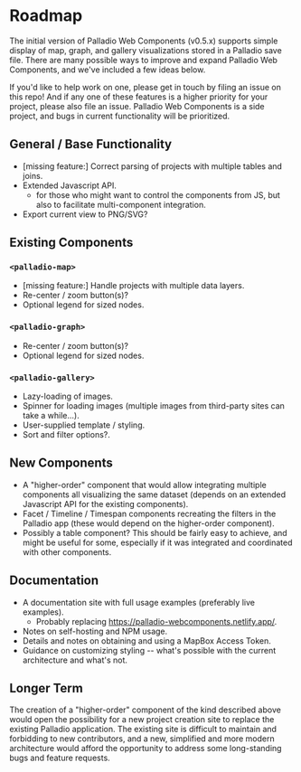 # Roadmap

The initial version of Palladio Web Components (v0.5.x) supports simple display of map, graph, and gallery visualizations stored in a Palladio save file. There are many possible ways to improve and expand Palladio Web Components, and we've included a few ideas below.

If you'd like to help work on one, please get in touch by filing an issue on this repo! And if any one of these features is a higher priority for your project, please also file an issue. Palladio Web Components is a side project, and bugs in current functionality will be prioritized.

## General / Base Functionality

- [missing feature:] Correct parsing of projects with multiple tables and joins.
- Extended Javascript API.
  - for those who might want to control the components from JS, but also to facilitate multi-component integration.
- Export current view to PNG/SVG?

## Existing Components

### `<palladio-map>`

- [missing feature:] Handle projects with multiple data layers.
- Re-center / zoom button(s)?
- Optional legend for sized nodes.

### `<palladio-graph>`

- Re-center / zoom button(s)?
- Optional legend for sized nodes.

### `<palladio-gallery>`

- Lazy-loading of images.
- Spinner for loading images (multiple images from third-party sites can take a while...).
- User-supplied template / styling.
- Sort and filter options?.

## New Components

- A "higher-order" component that would allow integrating multiple components all visualizing the same dataset (depends on an extended Javascript API for the existing components).
- Facet / Timeline / Timespan components recreating the filters in the Palladio app (these would depend on the higher-order component).
- Possibly a table component? This should be fairly easy to achieve, and might be useful for some, especially if it was integrated and coordinated with other components.

## Documentation

- A documentation site with full usage examples (preferably live examples).
  - Probably replacing https://palladio-webcomponents.netlify.app/.
- Notes on self-hosting and NPM usage.
- Details and notes on obtaining and using a MapBox Access Token.
- Guidance on customizing styling -- what's possible with the current architecture and what's not.

## Longer Term

The creation of a "higher-order" component of the kind described above would open the possibility for a new project creation site to replace the existing Palladio application. The existing site is difficult to maintain and forbidding to new contributors, and a new, simplified and more modern architecture would afford the opportunity to address some long-standing bugs and feature requests.
